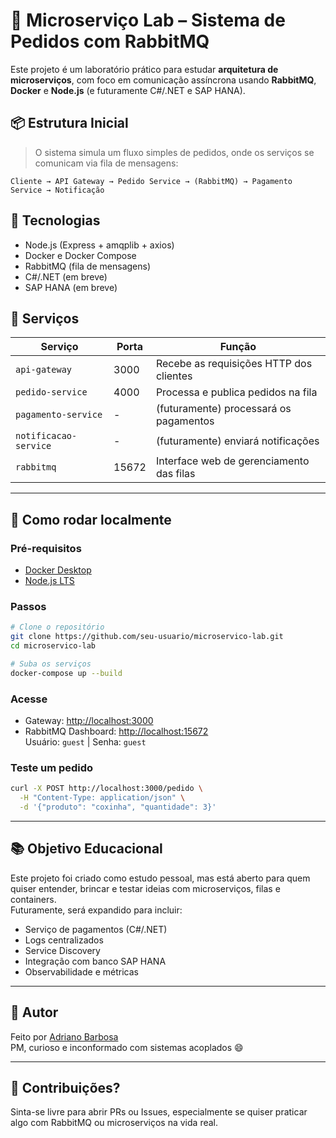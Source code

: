 # 🧪 Microserviço Lab – Sistema de Pedidos com RabbitMQ

Este projeto é um laboratório prático para estudar **arquitetura de microserviços**, com foco em comunicação assíncrona usando **RabbitMQ**, **Docker** e **Node.js** (e futuramente C#/.NET e SAP HANA).

## 📦 Estrutura Inicial

> O sistema simula um fluxo simples de pedidos, onde os serviços se comunicam via fila de mensagens:

```
Cliente → API Gateway → Pedido Service → (RabbitMQ) → Pagamento Service → Notificação
```

## 🔧 Tecnologias

- Node.js (Express + amqplib + axios)
- Docker e Docker Compose
- RabbitMQ (fila de mensagens)
- C#/.NET (em breve)
- SAP HANA (em breve)

## 🧱 Serviços

| Serviço              | Porta | Função                                     |
|----------------------|-------|--------------------------------------------|
| `api-gateway`        | 3000  | Recebe as requisições HTTP dos clientes    |
| `pedido-service`     | 4000  | Processa e publica pedidos na fila         |
| `pagamento-service`  | -     | (futuramente) processará os pagamentos     |
| `notificacao-service`| -     | (futuramente) enviará notificações         |
| `rabbitmq`           | 15672 | Interface web de gerenciamento das filas   |

---

## 🚀 Como rodar localmente

### Pré-requisitos

- [Docker Desktop](https://www.docker.com/products/docker-desktop)
- [Node.js LTS](https://nodejs.org)

### Passos

```bash
# Clone o repositório
git clone https://github.com/seu-usuario/microservico-lab.git
cd microservico-lab

# Suba os serviços
docker-compose up --build
```

### Acesse

- Gateway: [http://localhost:3000](http://localhost:3000)
- RabbitMQ Dashboard: [http://localhost:15672](http://localhost:15672)  
  Usuário: `guest` | Senha: `guest`

### Teste um pedido

```bash
curl -X POST http://localhost:3000/pedido \
  -H "Content-Type: application/json" \
  -d '{"produto": "coxinha", "quantidade": 3}'
```

---

## 📚 Objetivo Educacional

Este projeto foi criado como estudo pessoal, mas está aberto para quem quiser entender, brincar e testar ideias com microserviços, filas e containers.  
Futuramente, será expandido para incluir:

- Serviço de pagamentos (C#/.NET)
- Logs centralizados
- Service Discovery
- Integração com banco SAP HANA
- Observabilidade e métricas

---

## 🧠 Autor

Feito por [Adriano Barbosa](https://github.com/seu-usuario)  
PM, curioso e inconformado com sistemas acoplados 😄

---

## 🫱 Contribuições?

Sinta-se livre para abrir PRs ou Issues, especialmente se quiser praticar algo com RabbitMQ ou microserviços na vida real.
